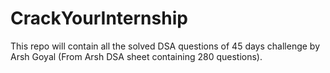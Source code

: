 # CrackYourInternship
This repo will contain all the solved DSA questions of 45 days challenge by Arsh Goyal (From Arsh DSA sheet containing 280 questions).

